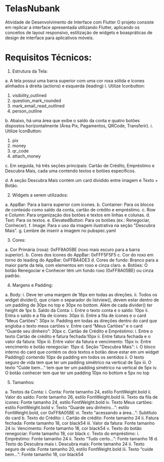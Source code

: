 # TelasNubank

Atividade de Desenvolvimento de Interface com Flutter
O projeto consiste em replicar a interface apresentada utilizando Flutter, aplicando os conceitos de layout responsivo, estilização de widgets e boaspráticas de design de interface para aplicativos móveis. 

# Requisitos Técnicos:

1. Estrutura da Tela:

a. A tela possui uma barra superior com uma cor roxa sólida e ícones
alinhados à direita (actions) e esquerda (leading)
i. Utilize Iconbutton:
1. visibility_outlined
2. question_mark_rounded
3. mark_email_read_outlined
4. person_outline

b. Abaixo, há uma área que exibe o saldo da conta e quatro botões
dispostos horizontalmente (Área Pix, Pagamentos, QRCode, Transferir).
i. Utilize IconButton:
1. pix
2. money
3. qr_code
4. attach_money

c. Em seguida, há três seções principais: Cartão de Crédito, Empréstimo e
Descubra Mais, cada uma contendo textos e botões específicos.

d. A seção Descubra Mais contém um card dividido entre imagem e Texto + Botão.

2. Widgets a serem utilizados:

a. AppBar: Para a barra superior com ícones.
b. Container: Para os blocos de conteúdo como saldo da conta, cartão de
crédito e empréstimo.
c. Row e Column: Para organização dos botões e textos em linhas e
colunas.
d. Text: Para os textos.
e. ElevatedButton: Para os botões (ex.: Renegociar, Conhecer).
f. Image: Para o uso da imagem ilustrativa na seção "Descubra Mais".
g. Lembre de inserir a imagem no pubspec.yaml

3. Cores:

a. Cor Primária (roxa): 0xFF8A05BE (roxo mais escuro para a barra
superior).
b. Cores dos ícones do AppBar: 0xFFF5F5F5
c. Cor do roxo em torno do leading do AppBar: 0xFFBA4DE3
d. Cores de fundo: Branco para a maior parte da tela, com elementos em
roxo e cinza claro.
e. Botões: O botão Renegociar e Conhecer têm um fundo roxo
(0xFF8A05BE) ou cinza padrão.

4. Margens e Padding:

a. Body:
i. Deve ter uma margem de 16px em todas as direções.
ii. Todos os widget divider(), que criam o separador do listview(),
devem estar dentro de um padding de 30px no top e 30px no
bottom. Além de cada divider() ter height de 1px
b. Saldo da Conta:
i. Entre o texto conta e o saldo: 10px
ii. Entra o saldo e a fila de ícones: 30px
iii. Entre a fila de ícones e o card “Meus Cartões”: 30px
iv. Padding em todas as direções dentro do card que engloba o texto
meus cartões
v. Entre card “Meus Cartões” e o card “Guarde seu dinheiro”: 30px
c. Cartão de Crédito e Empréstimo:
i. Entre o texto Cartão de crédito e fatura fechada:10px
ii. Entre fatura fechada e o valor da fatura: 10px
iii. Entre valor da fatura e vencimento: 15px
iv. Entre vencimento e botão renegociar: 15px
d. Seção "Descubra Mais":
i. O bloco interno do card que contém os dois textos e botão deve
estar em um widget Padding() contendo 10px de padding em
todos os sentidos
ii. O texto seguro de vida tem que ter um padding simétrico na
vertical de 5px
iii. O texto “Cuide bem...” tem que ter um padding simétrico na
vertical de 5px
iv. O botão conhecer tem que ter um padding 10px no bottom e 5px
no top

5. Tamanhos:

a. Textos da Conta:
i. Conta: Fonte tamanho 24, estilo FontWeight.bold
ii. Valor do saldo: Fonte tamanho 26, estilo FontWeight.bold
iii. Texto da fila de ícones: Fonte tamanho 24, estilo FontWeight.bold
iv. Texto Meus cartões: estilo FontWeight.bold
v. Texto “Guarde seu dinheiro...”: estilo FontWeight.bold, cor
0xFF8A05BE
vi. Texto “acessando a área...”: Subtítulo do card
b. Texto do Crédito:
i. Cartão de crédito: Fonte tamanho 24
ii. Fatura fechada: Fonte tamanho 18, cor black54
iii. Valor da fatura: Fonte tamanho 24
iv. Vencimento: Fonte tamanho 18, cor black54
v. Texto do botão renegociar: Fonte tamanho 18, cor black
c. Texto do empréstimo:
i. Empréstimo: Fonte tamanho 24
ii. Texto “Tudo certo...”: Fonte tamanho 18
d. Texto do Descubra mais
i. Descubra mais: Fonte tamanho 24
ii. Texto seguro de vida: Fonte tamanho 20, estilo FontWeight.bold
iii. Texto “cuide bem...”: Fonte tamanho 18, cor black54
